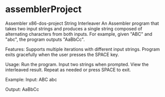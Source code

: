 # assemblerProject
Assembler x86-dos-project
String Interleaver
An Assembler program that takes two input strings and produces a single string composed of alternating characters from both inputs.
For example, given "ABC" and "abc", the program outputs "AaBbCc".

Features:
Supports multiple iterations with different input strings.
Program exits gracefully when the user presses the SPACE key.

Usage:
Run the program.
Input two strings when prompted.
View the interleaved result.
Repeat as needed or press SPACE to exit.

Example:
Input:
ABC
abc

Output:
AaBbCc
